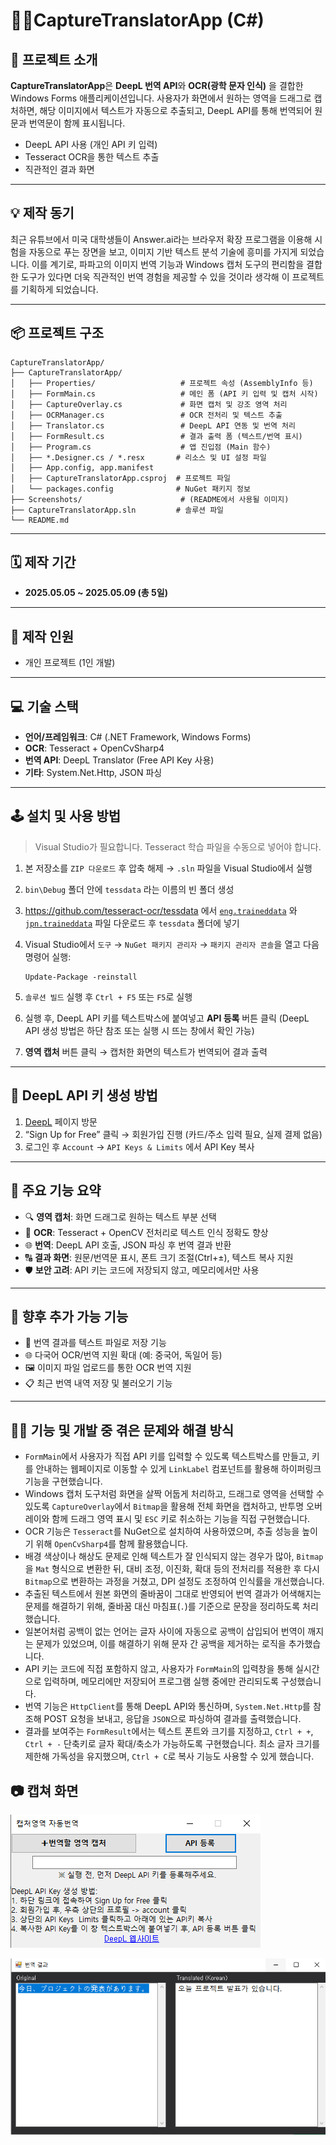 # 📸🔤CaptureTranslatorApp (C#)

## 🧭 프로젝트 소개

**CaptureTranslatorApp**은 **DeepL 번역 API**와 **OCR(광학 문자 인식)** 을 결합한 Windows Forms 애플리케이션입니다. 사용자가 화면에서 원하는 영역을 드래그로 캡처하면, 해당 이미지에서 텍스트가 자동으로 추출되고, DeepL API를 통해 번역되어 원문과 번역문이 함께 표시됩니다.

- DeepL API 사용 (개인 API 키 입력)
- Tesseract OCR을 통한 텍스트 추출
- 직관적인 결과 화면

---

## 💡 제작 동기

최근 유튜브에서 미국 대학생들이 Answer.ai라는 브라우저 확장 프로그램을 이용해 시험을 자동으로 푸는 장면을 보고, 이미지 기반 텍스트 분석 기술에 흥미를 가지게 되었습니다. 이를 계기로, 파파고의 이미지 번역 기능과 Windows 캡처 도구의 편리함을 결합한 도구가 있다면 더욱 직관적인 번역 경험을 제공할 수 있을 것이라 생각해 이 프로젝트를 기획하게 되었습니다.

---

## 📦 프로젝트 구조

```
CaptureTranslatorApp/
├── CaptureTranslatorApp/
│   ├── Properties/                   # 프로젝트 속성 (AssemblyInfo 등)
│   ├── FormMain.cs                   # 메인 폼 (API 키 입력 및 캡처 시작)
│   ├── CaptureOverlay.cs             # 화면 캡처 및 강조 영역 처리
│   ├── OCRManager.cs                 # OCR 전처리 및 텍스트 추출
│   ├── Translator.cs                 # DeepL API 연동 및 번역 처리
│   ├── FormResult.cs                 # 결과 출력 폼 (텍스트/번역 표시)
│   ├── Program.cs                    # 앱 진입점 (Main 함수)
│   ├── *.Designer.cs / *.resx       # 리소스 및 UI 설정 파일
│   ├── App.config, app.manifest
│   ├── CaptureTranslatorApp.csproj  # 프로젝트 파일
│   └── packages.config              # NuGet 패키지 정보
├── Screenshots/                      # (README에서 사용될 이미지)
├── CaptureTranslatorApp.sln         # 솔루션 파일
└── README.md

```

---

## 🗓️ 제작 기간

- **2025.05.05 ~ 2025.05.09 (총 5일)**

---

## 🧑 제작 인원

- 개인 프로젝트 (1인 개발)

---

## 💻 기술 스택

- **언어/프레임워크**: C# (.NET Framework, Windows Forms)
- **OCR**: Tesseract + OpenCvSharp4
- **번역 API**: DeepL Translator (Free API Key 사용)
- **기타**: System.Net.Http, JSON 파싱

---

## 🕹️ 설치 및 사용 방법

> Visual Studio가 필요합니다. Tesseract 학습 파일을 수동으로 넣어야 합니다.
> 
1. 본 저장소를 `ZIP 다운로드` 후 압축 해제 → `.sln` 파일을 Visual Studio에서 실행
2. `bin\Debug` 폴더 안에 `tessdata` 라는 이름의 빈 폴더 생성
3. https://github.com/tesseract-ocr/tessdata 에서 [`eng.traineddata`](https://github.com/tesseract-ocr/tessdata/blob/main/eng.traineddata) 와 [`jpn.traineddata`](https://github.com/tesseract-ocr/tessdata/blob/main/jpn.traineddata) 파일 다운로드 후 `tessdata` 폴더에 넣기
4. Visual Studio에서 `도구` → `NuGet 패키지 관리자` → `패키지 관리자 콘솔`을 열고 다음 명령어 실행: 
    
    ```
    Update-Package -reinstall
    ```
    
5. `솔루션 빌드` 실행 후 `Ctrl + F5` 또는 `F5`로 실행
6. 실행 후, DeepL API 키를 텍스트박스에 붙여넣고 **API 등록** 버튼 클릭 (DeepL API 생성 방법은 하단 참조 또는 실행 시 뜨는 창에서 확인 가능)
7. **영역 캡처** 버튼 클릭 → 캡처한 화면의 텍스트가 번역되어 결과 출력

---

## 🔐 DeepL API 키 생성 방법

1. [DeepL](https://www.deepl.com/en/pro-api#api-pricing) 페이지 방문
2. “Sign Up for Free” 클릭 → 회원가입 진행 (카드/주소 입력 필요, 실제 결제 없음)
3. 로그인 후 `Account` → `API Keys & Limits` 에서 API Key 복사

---

## 🚀 주요 기능 요약

- 🔍 **영역 캡처**: 화면 드래그로 원하는 텍스트 부분 선택
- 🧠 **OCR**: Tesseract + OpenCV 전처리로 텍스트 인식 정확도 향상
- 🌐 **번역**: DeepL API 호출, JSON 파싱 후 번역 결과 반환
- 🔠 **결과 화면**: 원문/번역문 표시, 폰트 크기 조절(Ctrl+±), 텍스트 복사 지원
- 🛡 **보안 고려**: API 키는 코드에 저장되지 않고, 메모리에서만 사용

---

## 🔮 향후 추가 가능 기능

- 💾 번역 결과를 텍스트 파일로 저장 기능
- 🌐 다국어 OCR/번역 지원 확대 (예: 중국어, 독일어 등)
- 🖼 이미지 파일 업로드를 통한 OCR 번역 지원
- 📋 최근 번역 내역 저장 및 불러오기 기능

---

## 🧑‍💻 기능 및 개발 중 겪은 문제와 해결 방식

- `FormMain`에서 사용자가 직접 API 키를 입력할 수 있도록 텍스트박스를 만들고, 키를 안내하는 웹페이지로 이동할 수 있게 `LinkLabel` 컴포넌트를 활용해 하이퍼링크 기능을 구현했습니다.
- Windows 캡처 도구처럼 화면을 살짝 어둡게 처리하고, 드래그로 영역을 선택할 수 있도록 `CaptureOverlay`에서 `Bitmap`을 활용해 전체 화면을 캡처하고, 반투명 오버레이와 함께 드래그 영역 표시 및 `ESC` 키로 취소하는 기능을 직접 구현했습니다.
- OCR 기능은 `Tesseract`를 NuGet으로 설치하여 사용하였으며, 추출 성능을 높이기 위해 `OpenCvSharp4`를 함께 활용했습니다.
- 배경 색상이나 해상도 문제로 인해 텍스트가 잘 인식되지 않는 경우가 많아, `Bitmap`을 `Mat` 형식으로 변환한 뒤, 대비 조정, 이진화, 확대 등의 전처리를 적용한 후 다시 `Bitmap`으로 변환하는 과정을 거쳤고, DPI 설정도 조정하여 인식률을 개선했습니다.
- 추출된 텍스트에서 원본 화면의 줄바꿈이 그대로 반영되어 번역 결과가 어색해지는 문제를 해결하기 위해, 줄바꿈 대신 마침표(`.`)를 기준으로 문장을 정리하도록 처리했습니다.
- 일본어처럼 공백이 없는 언어는 글자 사이에 자동으로 공백이 삽입되어 번역이 깨지는 문제가 있었으며, 이를 해결하기 위해 문자 간 공백을 제거하는 로직을 추가했습니다.
- API 키는 코드에 직접 포함하지 않고, 사용자가 `FormMain`의 입력창을 통해 실시간으로 입력하며, 메모리에만 저장되어 프로그램 실행 중에만 관리되도록 구성했습니다.
- 번역 기능은 `HttpClient`를 통해 DeepL API와 통신하며, `System.Net.Http`를 참조해 POST 요청을 보내고, 응답을 `JSON`으로 파싱하여 결과를 출력했습니다.
- 결과를 보여주는 `FormResult`에서는 텍스트 폰트와 크기를 지정하고, `Ctrl + +`, `Ctrl + -` 단축키로 글자 확대/축소가 가능하도록 구현했습니다. 최소 글자 크기를 제한해 가독성을 유지했으며, `Ctrl + C`로 복사 기능도 사용할 수 있게 했습니다.

## 📷 캡쳐 화면

![FormMain](./Screenshots/image1.png)

![FormResult](./Screenshots/image2.png)
